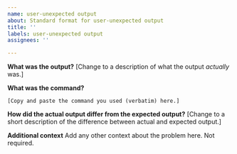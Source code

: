 ```yaml
---
name: user-unexpected output
about: Standard format for user-unexpected output
title: ''
labels: user-unexpected output
assignees: ''

---
```


**What was the output?**
[Change to a description of what the output *actually* was.]

**What was the command?**
```{bash}
[Copy and paste the command you used (verbatim) here.]
```
**How did the actual output differ from the expected output?**
[Change to a short description of the difference between actual and expected output.]

**Additional context**
Add any other context about the problem here. Not required.
